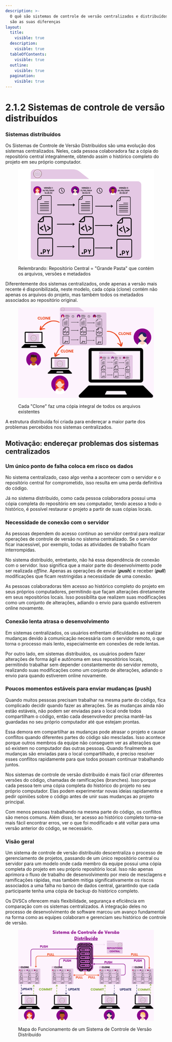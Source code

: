 ```yaml
---
description: >-
  O quê são sistemas de controle de versão centralizados e distribuídos e quais
  são as suas diferenças
layout:
  title:
    visible: true
  description:
    visible: true
  tableOfContents:
    visible: true
  outline:
    visible: true
  pagination:
    visible: true
---
```


# 2.1.2 Sistemas de controle de versão distribuídos

### **Sistemas distribuídos**&#x20;

Os Sistemas de Controle de Versão Distribuídos são uma evolução dos sistemas centralizados. Neles, cada pessoa colaboradora faz a cópia do repositório central integralmente, obtendo assim o histórico completo do projeto em seu próprio computador.&#x20;

<figure><img src="../../.gitbook/assets/ebook images.png" alt=""><figcaption><p>Relembrando: Repositório Central = "Grande Pasta" que contém os arquivos, versões e metadados</p></figcaption></figure>

Diferentemente dos sistemas centralizados, onde apenas a versão mais recente é disponibilizada, neste modelo, cada cópia (clone) contém não apenas os arquivos do projeto, mas também todos os metadados associados ao repositório original.



<figure><img src="../../.gitbook/assets/15.png" alt=""><figcaption><p>Cada "Clone" faz uma cópia integral de todos os arquivos existentes</p></figcaption></figure>

A estrutura distribuída foi criada para endereçar a maior parte dos problemas percebidos nos sistemas centralizados.

## Motivação: endereçar problemas dos sistemas centralizados

### **Um único ponto de falha coloca em risco os dados**

No sistema centralizado, caso algo venha a acontecer com o servidor e o repositório central for comprometido, isso resulta em uma perda definitiva do código.

Já no sistema distribuído, como cada pessoa colaboradora possui uma cópia completa do repositório em seu computador, tendo acesso a todo o histórico, é possível restaurar o projeto a partir de suas cópias locais.

### **Necessidade de conexão com o servidor**

As pessoas dependem do acesso contínuo ao servidor central para realizar operações de controle de versão no sistema centralizado. Se o servidor ficar inacessível, por exemplo, todas as atividades de trabalho ficam interrompidas.

No sistema distribuído, entretanto, não há essa dependência de conexão com o servidor. Isso significa que a maior parte do desenvolvimento pode ser realizada _offline_. Apenas as operações de enviar (_**push**_) e receber (_**pull**_) modificações que ficam restringidas a necessidade de uma conexão.

As pessoas colaboradoras têm acesso ao histórico completo do projeto em seus próprios computadores, permitindo que façam alterações diretamente em seus repositórios locais. Isso possibilita que realizem suas modificações como um conjunto de alterações, adiando o envio para quando estiverem online novamente.

### **Conexão lenta atrasa o desenvolvimento**

Em sistemas centralizados, os usuários enfrentam dificuldades ao realizar mudanças devido à comunicação necessária com o servidor remoto, o que torna o processo mais lento, especialmente em conexões de rede lentas.&#x20;

Por outro lado, em sistemas distribuídos, os usuários podem fazer alterações de forma ágil e autônoma em seus repositórios locais, permitindo trabalhar sem depender constantemente do servidor remoto, realizando suas modificações como um conjunto de alterações, adiando o envio para quando estiverem online novamente.

### **Poucos momentos estáveis para enviar mudanças (push)**

Quando muitos pessoas precisam trabalhar na mesma parte do código, fica complicado decidir quando fazer as alterações. Se as mudanças ainda não estão estáveis, não podem ser enviadas para o local onde todos compartilham o código, então cada desenvolvedor precisa mantê-las guardadas no seu próprio computador até que estejam prontas.

Essa demora em compartilhar as mudanças pode atrasar o projeto e causar conflitos quando diferentes partes do código são mescladas. Isso acontece porque outros membros da equipe não conseguem ver as alterações que só existem no computador das outras pessoas. Quando finalmente as mudanças são enviadas para o local compartilhado, é preciso resolver esses conflitos rapidamente para que todos possam continuar trabalhando juntos.&#x20;

Nos sistemas de controle de versão distribuído é mais fácil criar diferentes versões do código, chamadas de ramificações (branches). Isso porque cada pessoa tem uma cópia completa do histórico do projeto no seu próprio computador. Elas podem experimentar novas ideias rapidamente e pedir opiniões sobre o código antes de unir suas mudanças ao projeto principal.&#x20;

Com menos pessoas trabalhando na mesma parte do código, os conflitos são menos comuns. Além disso, ter acesso ao histórico completo torna-se mais fácil encontrar erros, ver o que foi modificado e até voltar para uma versão anterior do código, se necessário.

### Visão geral

Um sistema de controle de versão distribuído descentraliza o processo de gerenciamento de projetos, passando de um único repositório central ou servidor para um modelo onde cada membro da equipe possui uma cópia completa do projeto em seu próprio repositório local. Isso não apenas aprimora o fluxo de trabalho de desenvolvimento por meio de mesclagens e ramificações rápidas, mas também mitiga significativamente os riscos associados a uma falha no banco de dados central, garantindo que cada participante tenha uma cópia de backup do histórico completo.

Os DVSCs oferecem mais flexibilidade, segurança e eficiência em comparação com os sistemas centralizados. A integração deles no processo de desenvolvimento de software marcou um avanço fundamental na forma como as equipes colaboram e gerenciam seu histórico de controle de versão.



<figure><img src="../../.gitbook/assets/ajuste.png" alt=""><figcaption><p>Mapa do Funcionamento de um Sistema de Controle de Versão Distribuído</p></figcaption></figure>
